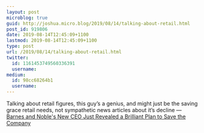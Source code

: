 ```yaml
---
layout: post
microblog: true
guid: http://joshua.micro.blog/2019/08/14/talking-about-retail.html
post_id: 919806
date: 2019-08-14T12:45:09+1100
lastmod: 2019-08-14T12:45:09+1100
type: post
url: /2019/08/14/talking-about-retail.html
twitter:
  id: 1161453749560336391
  username: 
medium:
  id: 98cc68264b1
  username: 
---
```

Talking about retail figures, this guy’s a genius, and might just be the saving grace retail needs, not sympathetic news articles about it’s decline — [Barnes and Noble's New CEO Just Revealed a Brilliant Plan to Save the Company](https://www.inc.com/justin-bariso/barnes-nobles-new-ceo-just-quietly-revealed-a-brilliant-plan-to-save-itself-from-amazon.html)
